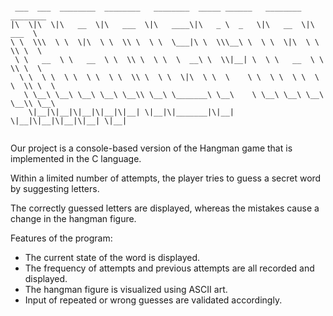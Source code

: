 ~~~

 ___  ___  ________  ________   ________  _____ ______   ________  ________      
|\  \|\  \|\   __  \|\   ___  \|\   ____\|\   _ \  _   \|\   __  \|\   ___  \    
\ \  \\\  \ \  \|\  \ \  \\ \  \ \  \___|\ \  \\\__\ \  \ \  \|\  \ \  \\ \  \   
 \ \   __  \ \   __  \ \  \\ \  \ \  \  __\ \  \\|__| \  \ \   __  \ \  \\ \  \  
  \ \  \ \  \ \  \ \  \ \  \\ \  \ \  \|\  \ \  \    \ \  \ \  \ \  \ \  \\ \  \ 
   \ \__\ \__\ \__\ \__\ \__\\ \__\ \_______\ \__\    \ \__\ \__\ \__\ \__\\ \__\
    \|__|\|__|\|__|\|__|\|__| \|__|\|_______|\|__|     \|__|\|__|\|__|\|__| \|__|
                                                                                 
~~~




Our project is a console-based version of the Hangman game that is implemented in the C language.

Within a limited number of attempts, the player tries to guess a secret word by suggesting letters.

The correctly guessed letters are displayed, whereas the mistakes cause a change in the hangman figure.



Features of the program:

* The current state of the word is displayed.
* The frequency of attempts and previous attempts are all recorded and displayed.
* The hangman figure is visualized using ASCII art.
* Input of repeated or wrong guesses are validated accordingly.


